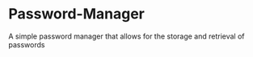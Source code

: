 # Password-Manager
A simple password manager that allows for the storage and retrieval of passwords
